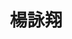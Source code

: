 ---
# Display name 
title: 楊詠翔

weight: 3
# Is this the primary user of the site?
superuser: no

# Role/position/tagline
role: 專題生 
user_groups: ["Undergraduate Research"]

# Organizations/Affiliations to show in About widget
organizations:
- name: 國立陽明交通大學
  url: https://www.nycu.edu.tw/

# Short bio (displayed in user profile at end of posts)
bio: 

# Interests to show in About widget
interests:
 - 光子晶體元件
 
# Education to show in About widget
# Job


---